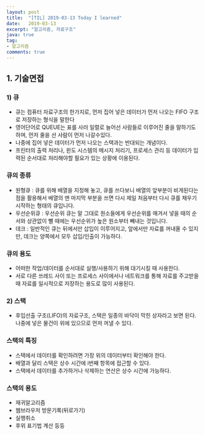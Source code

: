 ```yaml
---
layout: post
title:  "[TIL] 2019-03-13 Today I learned"
date:   2019-03-13
excerpt: "알고리즘, 자료구조"
java: true
tag:
- 알고리즘
comments: true
---
```


## 1. 기술면접

### 1) 큐

* 큐는 컴퓨터 자료구조의 한가지로, 먼저 집어 넣은 데이터가 먼저 나오는 FIFO 구조로 저장하는 형식을 말한다
* 영어단어로 QUEUE는 표를 사러 일렬로 늘어선 사람들로 이루어진 줄을 말하기도 하며, 먼저 줄을 선 사람이  먼저 나갈수있다.
* 나중에 집어 넣은 데이터가 먼저 나오는 스택과는 반대되는 개념이다.
* 프린터의 출력 처리나, 윈도 시스템의 메시지 처리기, 프로세스 관리 등 데이터가 입력된 순서대로 처리해야할 필요가 있는   상황에 이용된다.

### 큐의 종류

* 원형큐 : 큐를 위해 배열을 지정해 놓고, 큐를 쓰다보니 배열의 앞부분이 비게된다는 점을 활용해서 배열의 맨 마지막  부분을 쓰면 다시 제일 처음부터 다시 큐를 채우기 시작하는 형태의 큐입니다.
* 우선순위큐 : 우선순위 큐는 말 그대로 원소들에게 우선순위를 매겨서 넣을 때의 순서와 상관없이 뺄 때에는 우선순위가 높은 원소부터 빼내는 것입니다.
* 데크 : 일반적인 큐는 뒤에서만 삽입이 이루어지고, 앞에서만 자료를 꺼내올 수 있지만, 데크는 양쪽에서 모두 삽입/인출이 가능하다.

### 큐의 용도

* 어떠한 작업/데이터를 순서대로 실행/사용하기 위해 대기시킬 때 사용한다.
* 서로 다른 쓰레드 사이 또는 프로세스 사이에서나 네트워크를 통해 자료를 주고받을 때 자료를 일시적으로 
  저장하는 용도로 많이 사용된다.

### 2) 스택

* 후입선출 구조(LIFO)의 자료구조, 스택은 일종의 바닥이 막힌 상자라고 보면 된다. 나중에 넣은 물건이 위에 있으므로  먼저 꺼낼 수 있다.

### 스택의 특징

* 스택에서 데이터를 확인하려면 가장 위의 데이터부터 확인해야 한다.
* 배열과 달리 스택은 상수 시간에 i번째 항목에 접근할 수 있다.
* 스택에서 데이터를 추가하거나 삭제하는 연산은 상수 시간에 가능하다.

### 스택의 용도

* 재귀알고리즘
* 웹브라우저 방문기록(뒤로가기)
* 실행취소
* 후위 표기법 계산 등등